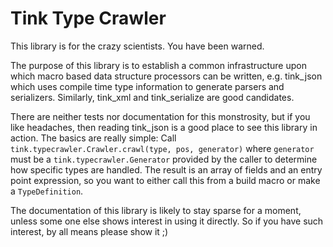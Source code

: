 # Tink Type Crawler

This library is for the crazy scientists. You have been warned.

The purpose of this library is to establish a common infrastructure upon which macro based data structure processors can be written, e.g. tink_json which uses compile time type information to generate parsers and serializers. Similarly, tink_xml and tink_serialize are good candidates.

There are neither tests nor documentation for this monstrosity, but if you like headaches, then reading tink_json is a good place to see this library in action. The basics are really simple: Call `tink.typecrawler.Crawler.crawl(type, pos, generator)` where `generator` must be a `tink.typecrawler.Generator` provided by the caller to determine how specific types are handled. The result is an array of fields and an entry point expression, so you want to either call this from a build macro or make a `TypeDefinition`.

The documentation of this library is likely to stay sparse for a moment, unless some one else shows interest in using it directly. So if you have such interest, by all means please show it ;)